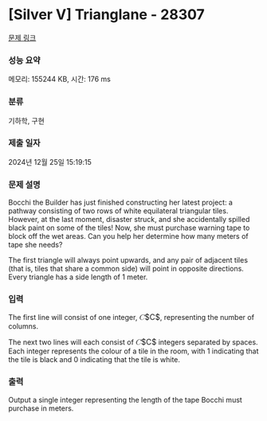 # [Silver V] Trianglane - 28307 

[문제 링크](https://www.acmicpc.net/problem/28307) 

### 성능 요약

메모리: 155244 KB, 시간: 176 ms

### 분류

기하학, 구현

### 제출 일자

2024년 12월 25일 15:19:15

### 문제 설명

<p>Bocchi the Builder has just finished constructing her latest project: a pathway consisting of two rows of white equilateral triangular tiles. However, at the last moment, disaster struck, and she accidentally spilled black paint on some of the tiles! Now, she must purchase warning tape to block off the wet areas. Can you help her determine how many meters of tape she needs?</p>

<p>The first triangle will always point upwards, and any pair of adjacent tiles (that is, tiles that share a common side) will point in opposite directions. Every triangle has a side length of 1 meter.</p>

### 입력 

 <p>The first line will consist of one integer, <mjx-container class="MathJax" jax="CHTML" style="font-size: 109%; position: relative;"><mjx-math class="MJX-TEX" aria-hidden="true"><mjx-mi class="mjx-i"><mjx-c class="mjx-c1D436 TEX-I"></mjx-c></mjx-mi></mjx-math><mjx-assistive-mml unselectable="on" display="inline"><math xmlns="http://www.w3.org/1998/Math/MathML"><mi>C</mi></math></mjx-assistive-mml><span aria-hidden="true" class="no-mathjax mjx-copytext">$C$</span></mjx-container>, representing the number of columns.</p>

<p>The next two lines will each consist of <mjx-container class="MathJax" jax="CHTML" style="font-size: 109%; position: relative;"><mjx-math class="MJX-TEX" aria-hidden="true"><mjx-mi class="mjx-i"><mjx-c class="mjx-c1D436 TEX-I"></mjx-c></mjx-mi></mjx-math><mjx-assistive-mml unselectable="on" display="inline"><math xmlns="http://www.w3.org/1998/Math/MathML"><mi>C</mi></math></mjx-assistive-mml><span aria-hidden="true" class="no-mathjax mjx-copytext">$C$</span></mjx-container> integers separated by spaces. Each integer represents the colour of a tile in the room, with 1 indicating that the tile is black and 0 indicating that the tile is white.</p>

### 출력 

 <p>Output a single integer representing the length of the tape Bocchi must purchase in meters.</p>

